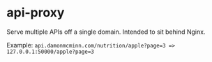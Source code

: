 # api-proxy
Serve multiple APIs off a single domain. Intended to sit behind Nginx.

Example: `api.damonmcminn.com/nutrition/apple?page=3 => 127.0.0.1:50000/apple?page=3`
